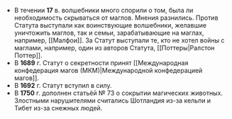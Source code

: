 - В течении **17** в. волшебники много спорили о том, была ли необходимость скрываться от маглов. Мнения разнились. Против Статута выступали как воинствующие волшебники, желавшие уничтожить маглов, так и семьи, зарабатывающие на маглах, например, [[Малфои]]. За Статут выступали те, кто не хотел войны с маглами, например, один из авторов Статута, [[Поттеры|Ралстон Поттер]].
- В **1689** г. Статут о секретности принят [[Международная конфедерация магов (МКМ)|Международной конфедерацией магов]].
- В **1692** г. Статут вступил в силу.
- В **1750** г. дополнен статьёй № 73 о сокрытии магических животных. Злостными нарушителями считались Шотландия из-за кельпи и Тибет из-за снежных людей.